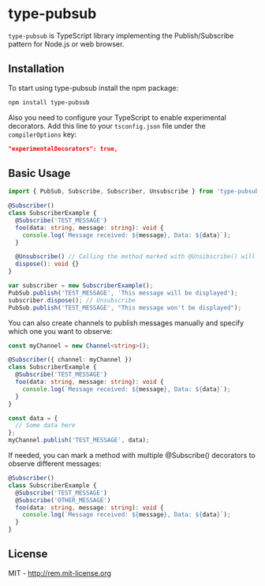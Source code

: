 # type-pubsub

`type-pubsub` is TypeScript library implementing the Publish/Subscribe pattern for Node.js or web browser.

## Installation

To start using type-pubsub install the npm package:

```bash
npm install type-pubsub
```

Also you need to configure your TypeScript to enable experimental decorators. Add this line to your `tsconfig.json` file under the `compilerOptions` key:

```json
"experimentalDecorators": true,
```

## Basic Usage

```ts
import { PubSub, Subscribe, Subscriber, Unsubscribe } from 'type-pubsub';

@Subscriber()
class SubscriberExample {
  @Subscribe('TEST_MESSAGE')
  foo(data: string, message: string): void {
    console.log(`Message received: ${message}, Data: ${data}`);
  }

  @Unsubscribe() // Calling the method marked with @Unsibscribe() will unregister all the subscriptions
  dispose(): void {}
}

var subscriber = new SubscriberExample();
PubSub.publish('TEST_MESSAGE', 'This message will be displayed');
subscriber.dispose(); // Unsubscribe
PubSub.publish('TEST_MESSAGE', "This message won't be displayed");
```

You can also create channels to publish messages manually and specify which one you want to observe:

```ts
const myChannel = new Channel<string>();

@Subscriber({ channel: myChannel })
class SubscriberExample {
  @Subscribe('TEST_MESSAGE')
  foo(data: string, message: string): void {
    console.log(`Message received: ${message}, Data: ${data}`);
  }
}

const data = {
  // Some data here
};
myChannel.publish('TEST_MESSAGE', data);
```

If needed, you can mark a method with multiple @Subscribe() decorators to observe different messages:

```ts
@Subscriber()
class SubscriberExample {
  @Subscribe('TEST_MESSAGE')
  @Subscribe('OTHER_MESSAGE')
  foo(data: string, message: string): void {
    console.log(`Message received: ${message}, Data: ${data}`);
  }
}
```

## License

MIT - http://rem.mit-license.org
